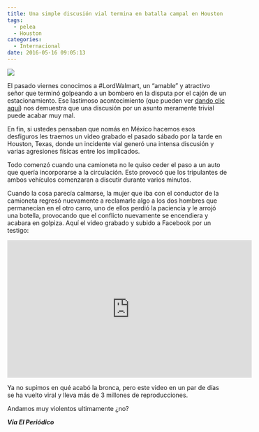 ```yaml
---
title: Una simple discusión vial termina en batalla campal en Houston
tags:
  - pelea
  - Houston
categories:
  - Internacional
date: 2016-05-16 09:05:13
---
```

![](https://res.cloudinary.com/pidmx/image/upload/v1463407473/golpiza_houston16__pcwwwj.png)

El pasado viernes conocimos a #LordWalmart, un “amable” y atractivo señor que terminó golpeando a un bombero en la disputa por el cajón de un estacionamiento. Ese lastimoso acontecimiento (que pueden ver [dando clic aquí](http://www.sopitas.com/614049-lordwaltmart-golpea-bombero-cajon-de-estacionamiento-queretaro/)) nos demuestra que una discusión por un asunto meramente trivial puede acabar muy mal.

En fin, si ustedes pensaban que nomás en México hacemos esos desfiguros les traemos un video grabado el pasado sábado por la tarde en Houston, Texas, donde un incidente vial generó una intensa discusión y varias agresiones físicas entre los implicados.

Todo comenzó cuando una camioneta no le quiso ceder el paso a un auto que quería incorporarse a la circulación. Esto provocó que los tripulantes de ambos vehículos comenzaran a discutir durante varios minutos.

Cuando la cosa parecía calmarse, la mujer que iba con el conductor de la camioneta regresó nuevamente a reclamarle algo a los dos hombres que permanecían en el otro carro, uno de ellos perdió la paciencia y le arrojó una botella, provocando que el conflicto nuevamente se encendiera y acabara en golpiza. Aquí el video grabado y subido a Facebook por un testigo:

<iframe src="https://www.facebook.com/plugins/video.php?href=https%3A%2F%2Fwww.facebook.com%2Fdavidminhdao%2Fvideos%2Fvb.100002577649126%2F976676822428230%2F%3Ftype%3D3&show_text=0&width=560" width="560" height="315" style="border:none;overflow:hidden" scrolling="no" frameborder="0" allowTransparency="true" allowFullScreen="true"></iframe>

Ya no supimos en qué acabó la bronca, pero este video en un par de días se ha vuelto viral y lleva más de 3 millones de reproducciones.

Andamos muy violentos ultimamente ¿no?

***Vía El Periódico***
